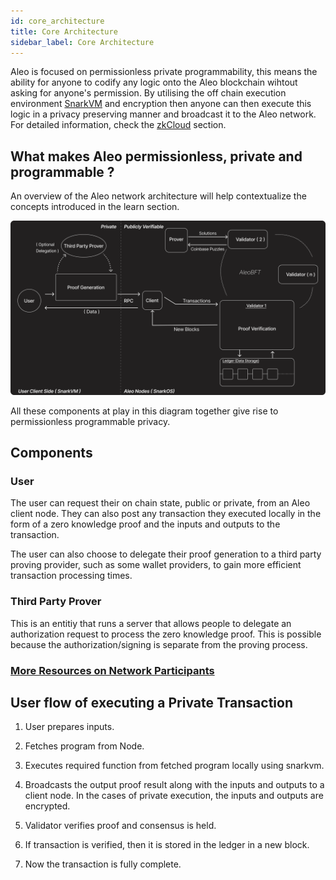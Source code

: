 ```yaml
---
id: core_architecture 
title: Core Architecture
sidebar_label: Core Architecture
---
```

Aleo is focused on permissionless private programmability, this means the ability for anyone to codify any logic onto the Aleo blockchain wihtout asking for anyone's permission. By utilising the off chain execution environment [SnarkVM](../zkcloud/snarkvm.md) and encryption then anyone can then execute this logic in a privacy preserving manner and broadcast it to the Aleo network. For detailed information, check the [zkCloud](../zkcloud/README.md) section.

## What makes Aleo permissionless, private and programmable ?

An overview of the Aleo network architecture will help contextualize the concepts introduced in the learn section.

![overview](./images/overview.png)


All these components at play in this diagram together give rise to permissionless programmable privacy.

## Components

### User
The user can request their on chain state, public or private, from an Aleo client node. They can also post any transaction they executed locally in the form of a zero knowledge proof and the inputs and outputs to the transaction.

The user can also choose to delegate their proof generation to a third party proving provider, such as some wallet providers, to gain more efficient transaction processing times.

### Third Party Prover
This is an entitiy that runs a server that allows people to delegate an authorization request to process the zero knowledge proof. This is possible because the authorization/signing is separate from the proving process.

### [More Resources on Network Participants](../network/README.md)


## User flow of executing a Private Transaction

1. User prepares inputs.

2. Fetches program from Node.

3. Executes required function from fetched program locally using snarkvm.

4. Broadcasts the output proof result along with the inputs and outputs to a client node. In the cases of private execution, the inputs and outputs are encrypted.

5. Validator verifies proof and consensus is held.

6. If transaction is verified, then it is stored in the ledger in a new block.

7. Now the transaction is fully complete.
